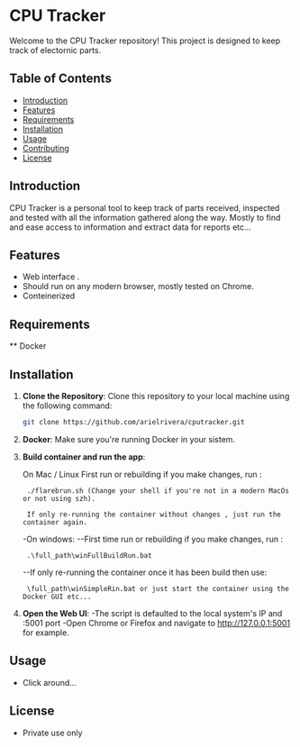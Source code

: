# CPU Tracker

Welcome to the CPU Tracker repository! This project is designed to keep track of electornic parts.

## Table of Contents

- [Introduction](#introduction)
- [Features](#features)
- [Requirements](#requirements)
- [Installation](#installation)
- [Usage](#usage)
- [Contributing](#contributing)
- [License](#license)

## Introduction

CPU Tracker is a personal tool to keep track of parts received, inspected and tested with all the information gathered along the way. Mostly to find and ease access to information and extract data for reports etc... 

## Features

- Web interface .
- Should run on any modern browser, mostly tested on Chrome.
- Conteinerized

## Requirements

** Docker


## Installation

1. **Clone the Repository**: Clone this repository to your local machine using the following command:
   ```sh
   git clone https://github.com/arielrivera/cputracker.git

2. **Docker**: Make sure you're running Docker in your sistem.

3. **Build container and run the app**:

    On Mac / Linux 
         First run or rebuilding if you make changes, run :
        
        ./flarebrun.sh (Change your shell if you're not in a modern MacOs or not using szh).
        
        If only re-running the container without changes , just run the container again.  


    -On windows:
    --First time run or rebuilding if you make changes, run :
        
        .\full_path\winFullBuildRun.bat
    
    --If only re-running the container once it has been build then use:
        
        \full_path\winSimpleRin.bat or just start the container using the Docker GUI etc...


4. **Open the Web UI**:
    -The script is defaulted to the local system's IP and :5001 port
    -Open Chrome or Firefox and navigate to http://127.0.0.1:5001 for example.

## Usage

- Click around...

## License

- Private use only